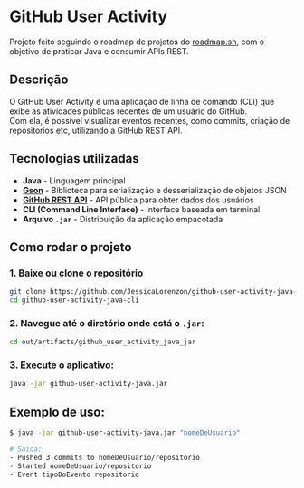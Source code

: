 # GitHub User Activity

Projeto feito seguindo o roadmap de projetos do [roadmap.sh](https://roadmap.sh/projects/github-user-activity), com o
objetivo de praticar Java e consumir APIs REST.

## Descrição

O GitHub User Activity é uma aplicação de linha de comando (CLI) que exibe as atividades públicas recentes de um usuário
do GitHub.  
Com ela, é possível visualizar eventos recentes, como commits, criação de repositorios etc, utilizando a GitHub REST
API.

## Tecnologias utilizadas

- **Java** - Linguagem principal
- [**Gson**](https://github.com/google/gson) - Biblioteca para serialização e desserialização de objetos JSON
- [**GitHub REST API**](https://docs.github.com/en/rest/activity/events?apiVersion=2022-11-28) - API pública para obter
  dados dos usuários
- **CLI (Command Line Interface)** - Interface baseada em terminal
- **Arquivo `.jar`** - Distribuição da aplicação empacotada

## Como rodar o projeto

### 1. Baixe ou clone o repositório

```bash
git clone https://github.com/JessicaLorenzon/github-user-activity-java-cli
cd github-user-activity-java-cli
```

### 2. Navegue até o diretório onde está o `.jar`:

```bash
cd out/artifacts/github_user_activity_java_jar
```

### 3. Execute o aplicativo:

```bash
java -jar github-user-activity-java.jar
```

## Exemplo de uso:

```bash
$ java -jar github-user-activity-java.jar "nomeDeUsuario"

# Saida:
- Pushed 3 commits to nomeDeUsuario/repositorio
- Started nomeDeUsuario/repositorio
- Event tipoDoEvento repositorio
```